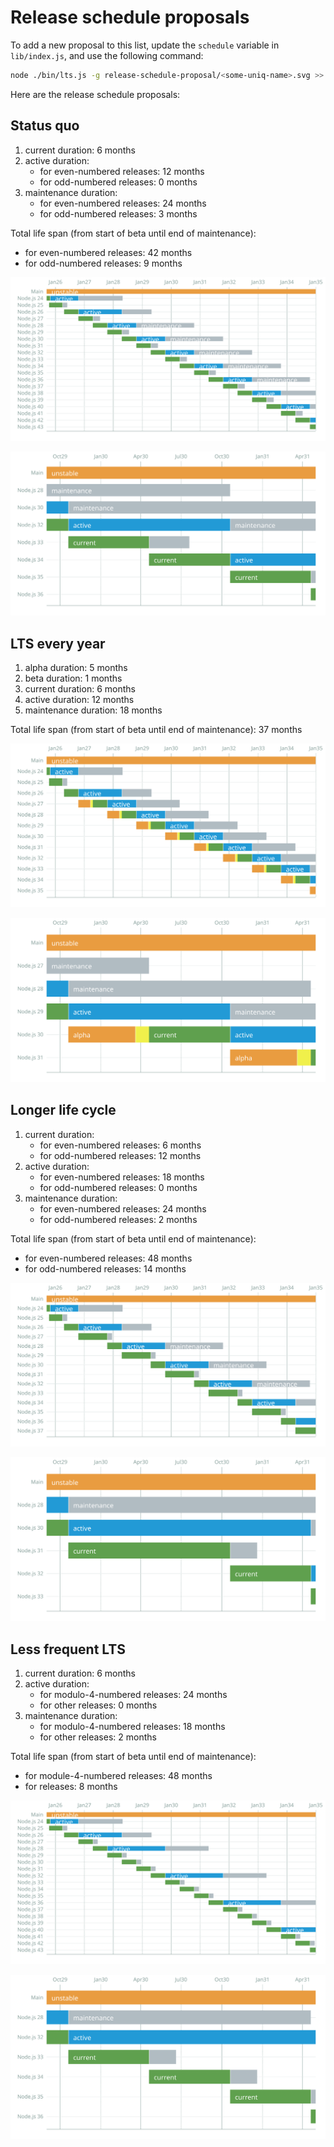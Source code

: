 # Release schedule proposals

To add a new proposal to this list, update the `schedule` variable in `lib/index.js`, and use the following command:

```sh
node ./bin/lts.js -g release-schedule-proposal/<some-uniq-name>.svg >> release-schedule-proposal/README.md
```

Here are the release schedule proposals:

## Status quo

  1. current duration: 6 months
  2. active duration:
     - for even-numbered releases: 12 months
     - for odd-numbered releases: 0 months
  3. maintenance duration:
     - for even-numbered releases: 24 months
     - for odd-numbered releases: 3 months

  Total life span (from start of beta until end of maintenance):
  - for even-numbered releases: 42 months
  - for odd-numbered releases: 9 months

  ![Release schedule proposal preview](./status-quo.svg)

  ![Release schedule proposal preview](./status-quo2030.svg)

## LTS every year

  1. alpha duration: 5 months
  2. beta duration: 1 months
  3. current duration: 6 months
  4. active duration: 12 months
  5. maintenance duration: 18 months

  Total life span (from start of beta until end of maintenance): 37 months

  ![Release schedule proposal preview](./lts-every-year.svg)

  ![Release schedule proposal preview](./lts-every-year2030.svg)

## Longer life cycle

  1. current duration:
     - for even-numbered releases: 6 months
     - for odd-numbered releases: 12 months
  2. active duration:
     - for even-numbered releases: 18 months
     - for odd-numbered releases: 0 months
  3. maintenance duration:
     - for even-numbered releases: 24 months
     - for odd-numbered releases: 2 months

  Total life span (from start of beta until end of maintenance):
  - for even-numbered releases: 48 months
  - for odd-numbered releases: 14 months

  ![Release schedule proposal preview](./longer-life-cycle.svg)

  ![Release schedule proposal preview](./longer-life-cycle2030.svg)

## Less frequent LTS

  1. current duration: 6 months
  2. active duration:
     - for modulo-4-numbered releases: 24 months
     - for other releases: 0 months
  3. maintenance duration:
     - for modulo-4-numbered releases: 18 months
     - for other releases: 2 months

  Total life span (from start of beta until end of maintenance):
  - for module-4-numbered releases: 48 months
  - for releases: 8 months

  ![Release schedule proposal preview](./less-frequent-lts.svg)

  ![Release schedule proposal preview](./less-frequent-lts2030.svg)
